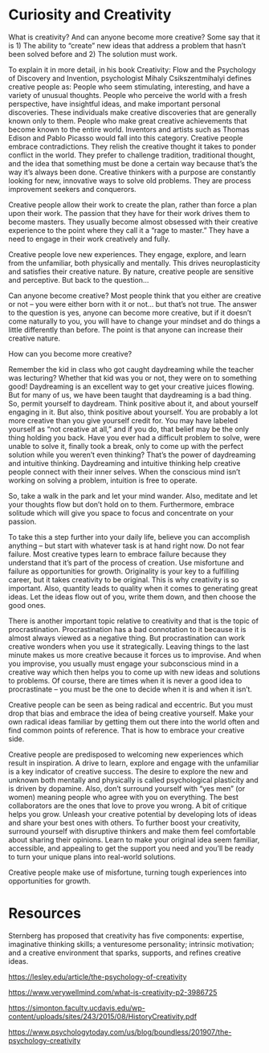 # Curiosity and Creativity

What is creativity? And can anyone become more creative? 
Some say that it is 1) The ability to “create” new ideas that address a problem that hasn’t been solved before and 2) The solution must work. 

To explain it in more detail, in his book Creativity: Flow and the Psychology of Discovery and Invention, psychologist Mihaly Csikszentmihalyi defines creative people as:
People who seem stimulating, interesting, and have a variety of unusual thoughts.
People who perceive the world with a fresh perspective, have insightful ideas, and make important personal discoveries. These individuals make creative discoveries that are generally known only to them.
People who make great creative achievements that become known to the entire world. Inventors and artists such as Thomas Edison and Pablo Picasso would fall into this category.
Creative people embrace contradictions. They relish the creative thought it takes to ponder conflict in the world. They prefer to challenge tradition, traditional thought, and the idea that something must be done a certain way because that’s the way it’s always been done. Creative thinkers with a purpose are constantly looking for new, innovative ways to solve old problems. They are process improvement seekers and conquerors. 

Creative people allow their work to create the plan, rather than force a plan upon their work. The passion that they have for their work drives them to become masters. They usually become almost obsessed with their creative experience to the point where they call it a “rage to master.”  They have a need to engage in their work creatively and fully. 

Creative people love new experiences. They engage, explore, and learn from the unfamiliar, both physically and mentally. This drives neuroplasticity and satisfies their creative nature. By nature, creative people are sensitive and perceptive. 
But back to the question…

Can anyone become creative? Most people think that you either are creative or not – you were either born with it or not… but that’s not true.
The answer to the question is yes, anyone can become more creative, but if it doesn’t come naturally to you, you will have to change your mindset and do things a little differently than before. The point is that anyone can increase their creative nature. 

How can you become more creative? 

Remember the kid in class who got caught daydreaming while the teacher was lecturing? Whether that kid was you or not, they were on to something good! Daydreaming is an excellent way to get your creative juices flowing. But for many of us, we have been taught that daydreaming is a bad thing. So, permit yourself to daydream. Think positive about it, and about yourself engaging in it. But also, think positive about yourself. You are probably a lot more creative than you give yourself credit for. You may have labeled yourself as “not creative at all,” and if you do, that belief may be the only thing holding you back. 
Have you ever had a difficult problem to solve, were unable to solve it, finally took a break, only to come up with the perfect solution while you weren’t even thinking? That’s the power of daydreaming and intuitive thinking. Daydreaming and intuitive thinking help creative people connect with their inner selves. When the conscious mind isn’t working on solving a problem, intuition is free to operate. 

So, take a walk in the park and let your mind wander. Also, meditate and let your thoughts flow but don’t hold on to them. Furthermore, embrace solitude which will give you space to focus and concentrate on your passion.

To take this a step further into your daily life, believe you can accomplish anything – but start with whatever task is at hand right now. Do not fear failure. Most creative types learn to embrace failure because they understand that it’s part of the process of creation. Use misfortune and failure as opportunities for growth.
Originality is your key to a fulfilling career, but it takes creativity to be original. This is why creativity is so important. Also, quantity leads to quality when it comes to generating great ideas. Let the ideas flow out of you, write them down, and then choose the good ones. 

There is another important topic relative to creativity and that is the topic of procrastination. 
Procrastination has a bad connotation to it because it is almost always viewed as a negative thing. But procrastination can work creative wonders when you use it strategically. Leaving things to the last minute makes us more creative because it forces us to improvise. And when you improvise, you usually must engage your subconscious mind in a creative way which then helps you to come up with new ideas and solutions to problems. Of course, there are times when it is never a good idea to procrastinate – you must be the one to decide when it is and when it isn’t.

Creative people can be seen as being radical and eccentric. But you must drop that bias and embrace the idea of being creative yourself. Make your own radical ideas familiar by getting them out there into the world often and find common points of reference. That is how to embrace your creative side. 

Creative people are predisposed to welcoming new experiences which result in inspiration. A drive to learn, explore and engage with the unfamiliar is a key indicator of creative success. The desire to explore the new and unknown both mentally and physically is called psychological plasticity and is driven by dopamine.
Also, don’t surround yourself with “yes men” (or women) meaning people who agree with you on everything. The best collaborators are the ones that love to prove you wrong. A bit of critique helps you grow. 
Unleash your creative potential by developing lots of ideas and share your best ones with others. To further boost your creativity, surround yourself with disruptive thinkers and make them feel comfortable about sharing their opinions. Learn to make your original idea seem familiar, accessible, and appealing to get the support you need and you’ll be ready to turn your unique plans into real-world solutions.

Creative people make use of misfortune, turning tough experiences into opportunities for growth.


# Resources

Sternberg has proposed that creativity has five components: expertise, 
imaginative thinking skills; a venturesome personality; intrinsic motivation; 
and a creative environment that sparks, supports, and refines creative ideas.

https://lesley.edu/article/the-psychology-of-creativity

https://www.verywellmind.com/what-is-creativity-p2-3986725

https://simonton.faculty.ucdavis.edu/wp-content/uploads/sites/243/2015/08/HistoryCreativity.pdf

https://www.psychologytoday.com/us/blog/boundless/201907/the-psychology-creativity


